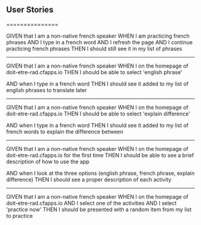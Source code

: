 ## User Stories
===============

GIVEN that I am a non-native french speaker
WHEN I am practicing french phrases
AND I type in a french word
AND I refresh the page
AND I continue practicing french phrases
THEN I should still see it in my list of phrases

-----

GIVEN that I am a non-native french speaker
WHEN I on the homepage of doit-etre-rad.cfapps.io
THEN I should be able to select 'english phrase'

AND when I type in a french word
THEN I should see it added to my list of english phrases to translate later

-----

GIVEN that I am a non-native french speaker
WHEN I on the homepage of doit-etre-rad.cfapps.io
THEN I should be able to select 'explain difference'

AND when I type in a french word
THEN I should see it added to my list of french words to explain the difference between

-----

GIVEN that I am a non-native french speaker
WHEN I on the homepage of doit-etre-rad.cfapps.io for the first time
THEN I should be able to see a brief description of how to use the app

AND when I look at the three options (english phrase, french phrase, explain difference)
THEN I should see a proper description of each activity

-----

GIVEN that I am a non-native french speaker
WHEN I on the homepage of doit-etre-rad.cfapps.io
AND I select one of the activities
AND I select 'practice now'
THEN I should be presented with a random item from my list to practice
